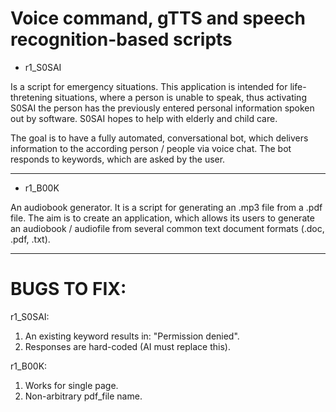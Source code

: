 # Voice command, gTTS and speech recognition-based scripts

* r1_S0SAI 

Is a script for emergency situations. This application is intended for life-thretening situations, where a person is unable to speak, thus activating S0SAI the person has the previously entered personal information spoken out by software. S0SAI hopes to help with elderly and child care.

The goal is to have a fully automated, conversational bot, which delivers information to the according person / people via voice chat. The bot responds to keywords, which are asked by the user.

------------------------------------------------------------------------

* r1_B00K

An audiobook generator. It is a script for generating an .mp3 file from a .pdf file. The aim is to create an application, which allows its users to generate an audiobook / audiofile from several common text document formats (.doc, .pdf, .txt).

------------------------------------------------------------------------

# BUGS TO FIX:

r1_S0SAI:
1) An existing keyword results in: "Permission denied".
2) Responses are hard-coded (AI must replace this).

r1_B00K:
1) Works for single page.
2) Non-arbitrary pdf_file name.
